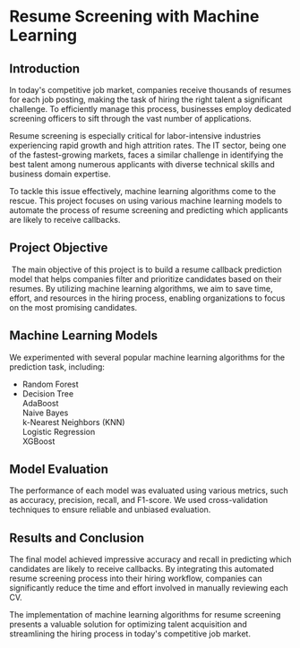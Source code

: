 # Resume Screening with Machine Learning


## Introduction

In today's competitive job market, companies receive thousands of resumes for each job posting, making the task of hiring the right talent a significant challenge. To efficiently manage this process, businesses employ dedicated screening officers to sift through the vast number of applications.

Resume screening is especially critical for labor-intensive industries experiencing rapid growth and high attrition rates. The IT sector, being one of the fastest-growing markets, faces a similar challenge in identifying the best talent among numerous applicants with diverse technical skills and business domain expertise.

To tackle this issue effectively, machine learning algorithms come to the rescue. This project focuses on using various machine learning models to automate the process of resume screening and predicting which applicants are likely to receive callbacks.

## Project Objective
​
The main objective of this project is to build a resume callback prediction model that helps companies filter and prioritize candidates based on their resumes. By utilizing machine learning algorithms, we aim to save time, effort, and resources in the hiring process, enabling organizations to focus on the most promising candidates.

## Machine Learning Models

We experimented with several popular machine learning algorithms for the prediction task, including:

- Random Forest<br>
- Decision Tree<br>
AdaBoost<br>
Naive Bayes<br>
k-Nearest Neighbors (KNN)<br>
Logistic Regression<br>
XGBoost<br>

## Model Evaluation
The performance of each model was evaluated using various metrics, such as accuracy, precision, recall, and F1-score. We used cross-validation techniques to ensure reliable and unbiased evaluation.

## Results and Conclusion
The final model achieved impressive accuracy and recall in predicting which candidates are likely to receive callbacks. By integrating this automated resume screening process into their hiring workflow, companies can significantly reduce the time and effort involved in manually reviewing each CV.

The implementation of machine learning algorithms for resume screening presents a valuable solution for optimizing talent acquisition and streamlining the hiring process in today's competitive job market.


